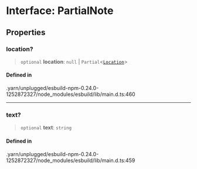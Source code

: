# Interface: PartialNote

## Properties

### location?

> `optional` **location**: `null` \| `Partial`\<[`Location`](Location.md)\>

#### Defined in

.yarn/unplugged/esbuild-npm-0.24.0-1252872327/node\_modules/esbuild/lib/main.d.ts:460

***

### text?

> `optional` **text**: `string`

#### Defined in

.yarn/unplugged/esbuild-npm-0.24.0-1252872327/node\_modules/esbuild/lib/main.d.ts:459
